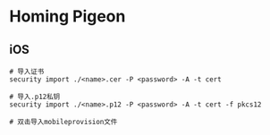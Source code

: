 # Homing Pigeon

## iOS

```shell
# 导入证书
security import ./<name>.cer -P <password> -A -t cert

# 导入.p12私钥
security import ./<name>.p12 -P <password> -A -t cert -f pkcs12

# 双击导入mobileprovision文件
```
